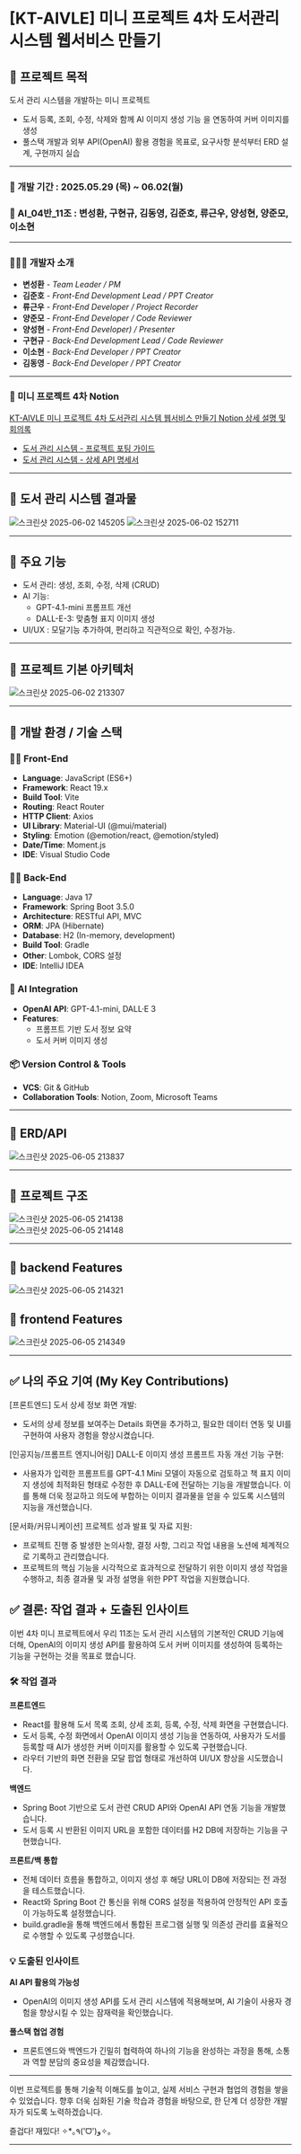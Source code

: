 # [KT-AIVLE] 미니 프로젝트 4차 도서관리 시스템 웹서비스 만들기

## **📝 프로젝트 목적** 

도서 관리 시스템을 개발하는 미니 프로젝트  
- 도서 등록, 조회, 수정, 삭제와 함께 AI 이미지 생성 기능 을 연동하여 커버 이미지를 생성
- 풀스택 개발과 외부 API(OpenAI) 활용 경험을 목표로, 요구사항 분석부터 ERD 설계, 구현까지 실습

---
### 📅 개발 기간 : 2025.05.29 (목) ~ 06.02(월)  
### 👥 AI_04반_11조 : 변성환, 구현규, 김동영, 김준호, 류근우, 양성현, 양준모, 이소현  
---
### 🧑‍🤝‍🧑 개발자 소개  
- **변성환** - _Team Leader / PM_
- **김준호** - _Front-End Development Lead / PPT Creator_
- **류근우** - _Front-End Developer / Project Recorder_
- **양준모** - _Front-End Developer / Code Reviewer_
- **양성현** - _Front-End Developer) / Presenter_
- **구현규** - _Back-End Development Lead / Code Reviewer_
- **이소현** - _Back-End Developer / PPT Creator_
- **김동영** - _Back-End Developer / PPT Creator_
---
### 📁 미니 프로젝트 4차 Notion  
[KT-AIVLE 미니 프로젝트 4차 도서관리 시스템 웹서비스 만들기 Notion 상세 설명 및 회의록](https://www.notion.so/KT-AIVLE-4-1f8d02208fab80248207e20fb64d51df)  
- [도서 관리 시스템 - 프로젝트 포팅 가이드](https://www.notion.so/206d02208fab80578d09e07158b42d2f)  
- [도서 관리 시스템 - 상세 API 명세서](https://www.notion.so/API-203d02208fab801e85ffc0868f606468)  
---
## **📝 도서 관리 시스템 결과물**

![스크린샷 2025-06-02 145205](https://github.com/user-attachments/assets/e83a36dd-fcb5-48da-ba2c-ddee1ea0440f)
![스크린샷 2025-06-02 152711](https://github.com/user-attachments/assets/1f0b6308-f12b-4c46-8bdf-a490ed0cb69a)

---
## **📝 주요 기능**

- 도서 관리: 생성, 조회, 수정, 삭제 (CRUD)
- AI 기능:
    - GPT-4.1-mini 프롬프트 개선
    - DALL-E-3: 맞춤형 표지 이미지 생성
- UI/UX : 모달기능 추가하여, 편리하고 직관적으로 확인, 수정가능.
  
--- 
## **📝 프로젝트 기본 아키텍처**
![스크린샷 2025-06-02 213307](https://github.com/user-attachments/assets/3be55bce-c382-4d91-8023-82807d0fad7f)

--- 
## 📝 **개발 환경 / 기술 스택**

### 👨‍💻 Front-End

- **Language**: JavaScript (ES6+)
- **Framework**: React 19.x
- **Build Tool**: Vite
- **Routing**: React Router
- **HTTP Client**: Axios
- **UI Library**: Material-UI (@mui/material)
- **Styling**: Emotion (@emotion/react, @emotion/styled)
- **Date/Time**: Moment.js
- **IDE**: Visual Studio Code

### 👨‍💻 Back-End

- **Language**: Java 17
- **Framework**: Spring Boot 3.5.0
- **Architecture**: RESTful API, MVC
- **ORM**: JPA (Hibernate)
- **Database**: H2 (In-memory, development)
- **Build Tool**: Gradle
- **Other**: Lombok, CORS 설정
- **IDE**: IntelliJ IDEA

### 🤖 AI Integration

- **OpenAI API**: GPT-4.1-mini, DALL·E 3
- **Features**:
    - 프롬프트 기반 도서 정보 요약
    - 도서 커버 이미지 생성

### 📦 Version Control & Tools

- **VCS**: Git & GitHub
- **Collaboration Tools**: Notion, Zoom, Microsoft Teams
--- 
## **📝 ERD/API**
![스크린샷 2025-06-05 213837](https://github.com/user-attachments/assets/2c4e2960-6e38-412b-9160-e44aa146e762)

---
## **📝 프로젝트 구조**

![스크린샷 2025-06-05 214138](https://github.com/user-attachments/assets/11811e67-f0ef-406b-a95d-55e27f8e136a)  
![스크린샷 2025-06-05 214148](https://github.com/user-attachments/assets/12f4d5d1-a42e-443b-88f6-7b5af8626052)  

---

## **🚀 backend Features**
![스크린샷 2025-06-05 214321](https://github.com/user-attachments/assets/50289877-2e61-49a4-b3e0-1d4155cbfda2)

## **🚀 frontend Features**
![스크린샷 2025-06-05 214349](https://github.com/user-attachments/assets/2fff1a7a-2eb4-4d79-b244-78fa1e31636b)

---
## ✅ 나의 주요 기여 (My Key Contributions)

[프론트엔드] 도서 상세 정보 화면 개발:  
- 도서의 상세 정보를 보여주는 Details 화면을 추가하고, 필요한 데이터 연동 및 UI를 구현하여 사용자 경험을 향상시켰습니다.

[인공지능/프롬프트 엔지니어링] DALL-E 이미지 생성 프롬프트 자동 개선 기능 구현:  
- 사용자가 입력한 프롬프트를 GPT-4.1 Mini 모델이 자동으로 검토하고 책 표지 이미지 생성에 최적화된 형태로 수정한 후 DALL-E에 전달하는 기능을 개발했습니다. 이를 통해 더욱 정교하고 의도에 부합하는 이미지 결과물을 얻을 수 있도록 시스템의 지능을 개선했습니다.

[문서화/커뮤니케이션] 프로젝트 성과 발표 및 자료 지원:
- 프로젝트 진행 중 발생한 논의사항, 결정 사항, 그리고 작업 내용을 노션에 체계적으로 기록하고 관리했습니다.
- 프로젝트의 핵심 기능을 시각적으로 효과적으로 전달하기 위한 이미지 생성 작업을 수행하고, 최종 결과물 및 과정 설명을 위한 PPT 작업을 지원했습니다.
 
## ✅ 결론: 작업 결과 + 도출된 인사이트  

이번 4차 미니 프로젝트에서 우리 11조는 도서 관리 시스템의 기본적인 CRUD 기능에 더해, OpenAI의 이미지 생성 API를 활용하여 도서 커버 이미지를 생성하여 등록하는 기능을 구현하는 것을 목표로 했습니다.  

### 🛠 작업 결과  

**프론트엔드**  

- React를 활용해 도서 목록 조회, 상세 조회, 등록, 수정, 삭제 화면을 구현했습니다.  
- 도서 등록, 수정 화면에서 OpenAI 이미지 생성 기능을 연동하여, 사용자가 도서를 등록할 때 AI가 생성한 커버 이미지를 활용할 수 있도록 구현했습니다.  
- 라우터 기반의 화면 전환을 모달 팝업 형태로 개선하여 UI/UX 향상을 시도했습니다.  

**백엔드**  

- Spring Boot 기반으로 도서 관련 CRUD API와 OpenAI API 연동 기능을 개발했습니다.  
- 도서 등록 시 반환된 이미지 URL을 포함한 데이터를 H2 DB에 저장하는 기능을 구현했습니다.  

**프론트/백 통합**  

- 전체 데이터 흐름을 통합하고, 이미지 생성 후 해당 URL이 DB에 저장되는 전 과정을 테스트했습니다.  
- React와 Spring Boot 간 통신을 위해 CORS 설정을 적용하여 안정적인 API 호출이 가능하도록 설정했습니다.  
- build.gradle을 통해 백엔드에서 통합된 프로그램 실행 및 의존성 관리를 효율적으로 수행할 수 있도록 구성했습니다.  

### 💡 도출된 인사이트  

**AI API 활용의 가능성**  

- OpenAI의 이미지 생성 API를 도서 관리 시스템에 적용해보며, AI 기술이 사용자 경험을 향상시킬 수 있는 잠재력을 확인했습니다.  

**풀스택 협업 경험**  

- 프론트엔드와 백엔드가 긴밀히 협력하여 하나의 기능을 완성하는 과정을 통해, 소통과 역할 분담의 중요성을 체감했습니다.  

---

이번 프로젝트를 통해 기술적 이해도를 높이고, 실제 서비스 구현과 협업의 경험을 쌓을 수 있었습니다. 향후 더욱 심화된 기술 학습과 경험을 바탕으로, 한 단계 더 성장한 개발자가 되도록 노력하겠습니다.  

즐겁다! 재밌다! ✧*｡٩('ᗜ')و✧｡  

---

